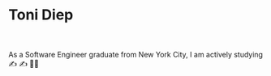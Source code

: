 # Toni Diep
<br><br>
As a Software Engineer graduate from New York City, I am actively studying
:writing_hand:
:writing_hand:
🙌🏻
